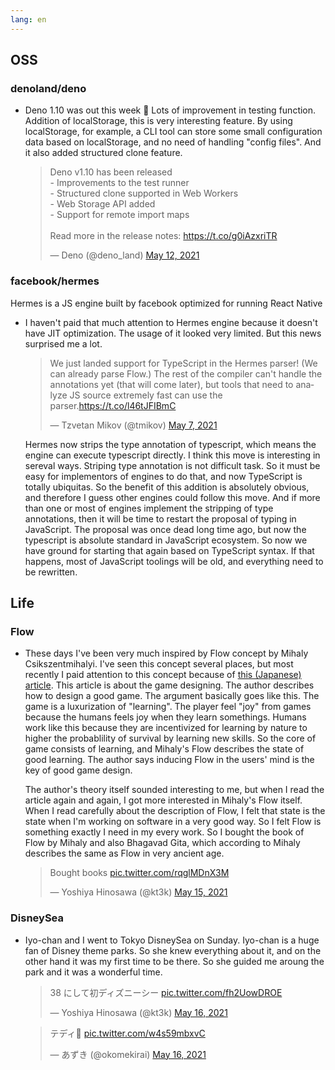 ```yaml
---
lang: en
---
```


## OSS

### denoland/deno

- Deno 1.10 was out this week 🎉 Lots of improvement in testing function. Addition of localStorage, this is very interesting feature. By using localStorage, for example, a CLI tool can store some small configuration data based on localStorage, and no need of handling "config files". And it also added structured clone feature.

  <blockquote class="twitter-tweet"><p lang="en" dir="ltr">Deno v1.10 has been released<br>- Improvements to the test runner<br>- Structured clone supported in Web Workers<br>- Web Storage API added<br>- Support for remote import maps<br><br>Read more in the release notes: <a href="https://t.co/g0iAzxriTR">https://t.co/g0iAzxriTR</a></p>&mdash; Deno (@deno_land) <a href="https://twitter.com/deno_land/status/1392340446404358149?ref_src=twsrc%5Etfw">May 12, 2021</a></blockquote> <script async src="https://platform.twitter.com/widgets.js" charset="utf-8"></script>

### facebook/hermes

Hermes is a JS engine built by facebook optimized for running React Native

- I haven't paid that much attention to Hermes engine because it doesn't have JIT optimization. The usage of it looked very limited. But this news surprised me a lot.

  <blockquote class="twitter-tweet"><p lang="en" dir="ltr">We just landed support for TypeScript in the Hermes parser! (We can already parse Flow.) The rest of the compiler can&#39;t handle the annotations yet (that will come later), but tools that need to analyze JS source extremely fast can use the parser.<a href="https://t.co/l46tJFIBmC">https://t.co/l46tJFIBmC</a></p>&mdash; Tzvetan Mikov (@tmikov) <a href="https://twitter.com/tmikov/status/1390736947824402434?ref_src=twsrc%5Etfw">May 7, 2021</a></blockquote> <script async src="https://platform.twitter.com/widgets.js" charset="utf-8"></script>

  Hermes now strips the type annotation of typescript, which means the engine can execute typescript directly. I think this move is interesting in sereval ways. Striping type annotation is not difficult task. So it must be easy for implementors of engines to do that, and now TypeScript is totally ubiquitas. So the benefit of this addition is absolutely obvious, and therefore I guess other engines could follow this move. And if more than one or most of engines implement the stripping of type annotations, then it will be time to restart the proposal of typing in JavaScript. The proposal was once dead long time ago, but now the typescript is absolute standard in JavaScript ecosystem. So now we have ground for starting that again based on TypeScript syntax. If that happens, most of JavaScript toolings will be old, and everything need to be rewritten.

## Life

### Flow

- These days I've been very much inspired by Flow concept by Mihaly Csikszentmihalyi. I've seen this concept several places, but most recently I paid attention to this concept because of [this (Japanese) article](https://note.com/kaerusanu/n/nc80f9523bb8e). This article is about the game designing. The author describes how to design a good game. The argument basically goes like this. The game is a luxurization of "learning". The player feel "joy" from games because the humans feels joy when they learn somethings. Humans work like this because they are incentivized for learning by nature to higher the probablility of survival by learning new skills. So the core of game consists of learning, and Mihaly's Flow describes the state of good learning. The author says inducing Flow in the users' mind is the key of good game design.

  The author's theory itself sounded interesting to me, but when I read the article again and again, I got more interested in Mihaly's Flow itself. When I read carefully about the description of Flow, I felt that state is the state when I'm working on software in a very good way. So I felt Flow is something exactly I need in my every work. So I bought the book of Flow by Mihaly and also Bhagavad Gita, which according to Mihaly describes the same as Flow in very ancient age.

  <blockquote class="twitter-tweet"><p lang="en" dir="ltr">Bought books <a href="https://t.co/rqglMDnX3M">pic.twitter.com/rqglMDnX3M</a></p>&mdash; Yoshiya Hinosawa (@kt3k) <a href="https://twitter.com/kt3k/status/1393505081916461061?ref_src=twsrc%5Etfw">May 15, 2021</a></blockquote> <script async src="https://platform.twitter.com/widgets.js" charset="utf-8"></script>

### DisneySea

- Iyo-chan and I went to Tokyo DisneySea on Sunday. Iyo-chan is a huge fan of Disney theme parks. So she knew everything about it, and on the other hand it was my first time to be there. So she guided me aroung the park and it was a wonderful time.

  <blockquote class="twitter-tweet"><p lang="ja" dir="ltr">38 にして初ディズニーシー <a href="https://t.co/fh2UowDROE">pic.twitter.com/fh2UowDROE</a></p>&mdash; Yoshiya Hinosawa (@kt3k) <a href="https://twitter.com/kt3k/status/1393904791613448200?ref_src=twsrc%5Etfw">May 16, 2021</a></blockquote> <script async src="https://platform.twitter.com/widgets.js" charset="utf-8"></script>

  <blockquote class="twitter-tweet"><p lang="ja" dir="ltr">テディ🧸 <a href="https://t.co/w4s59mbxvC">pic.twitter.com/w4s59mbxvC</a></p>&mdash; あずき (@okomekirai) <a href="https://twitter.com/okomekirai/status/1393891526405550080?ref_src=twsrc%5Etfw">May 16, 2021</a></blockquote> <script async src="https://platform.twitter.com/widgets.js" charset="utf-8"></script>

